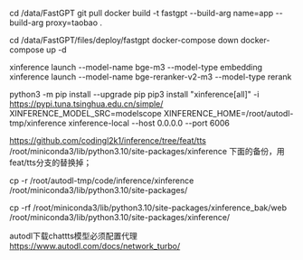 cd /data/FastGPT
git pull
docker build -t fastgpt --build-arg name=app --build-arg proxy=taobao .

cd /data/FastGPT/files/deploy/fastgpt
docker-compose down
docker-compose up -d

xinference launch --model-name bge-m3 --model-type embedding
xinference launch --model-name bge-reranker-v2-m3 --model-type rerank

python3 -m pip install --upgrade pip
pip3 install "xinference[all]" -i https://pypi.tuna.tsinghua.edu.cn/simple/
XINFERENCE_MODEL_SRC=modelscope XINFERENCE_HOME=/root/autodl-tmp/xinference xinference-local --host 0.0.0.0 --port 6006

https://github.com/codingl2k1/inference/tree/feat/tts
/root/miniconda3/lib/python3.10/site-packages/xinference 下面的备份，用feat/tts分支的替换掉；

cp -r /root/autodl-tmp/code/inference/xinference /root/miniconda3/lib/python3.10/site-packages/

cp -rf /root/miniconda3/lib/python3.10/site-packages/xinference_bak/web /root/miniconda3/lib/python3.10/site-packages/xinference/

autodl下载chattts模型必须配置代理
https://www.autodl.com/docs/network_turbo/
